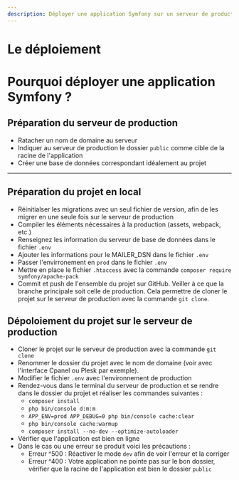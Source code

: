 ```yaml
---
description: Déployer une application Symfony sur un serveur de production
---
```


# Le déploiement

# Pourquoi déployer une application Symfony ?

## Préparation du serveur de production

- Ratacher un nom de domaine au serveur
- Indiquer au serveur de production le dossier `public` comme cible de la racine de l'application
- Créer une base de données correspondant idéalement au projet

---

## Préparation du projet en local

- Réinitialser les migrations avec un seul fichier de version, afin de les migrer en une seule fois sur le serveur de production
- Compiler les éléments nécessaires à la production (assets, webpack, etc.)
- Renseignez les information du serveur de base de données dans le fichier `.env` 
- Ajouter les informations pour le MAILER_DSN dans le fichier `.env`
- Passer l'envirronement en `prod` dans le fichier `.env`
- Mettre en place le fichier `.htaccess` avec la commande `composer require symfony/apache-pack`
- Commit et push de l'ensemble du projet sur GitHub. Veiller à ce que la branche principale soit celle de production. Cela permettre de cloner le projet sur le serveur de production avec la commande `git clone`.

## Dépoloiement du projet sur le serveur de production

- Cloner le projet sur le serveur de production avec la commande `git clone`
- Renommer le dossier du projet avec le nom de domaine (voir avec l'interface Cpanel ou Plesk par exemple).
- Modifier le fichier `.env` avec l'environnement de production
- Rendez-vous dans le terminal du serveur de production et se rendre dans le dossier du projet et réaliser les commandes suivantes :
    - `composer install`
    - `php bin/console d:m:m`
    - `APP_ENV=prod APP_DEBUG=0 php bin/console cache:clear`
    - `php bin/console cache:warmup`
    - `composer install --no-dev --optimize-autoloader`
- Vérifier que l'application est bien en ligne
- Dans le cas ou une erreur se produit voici les précautions :
  - Erreur ^500 : Réactiver le mode `dev` afin de voir l'erreur et la corriger
  - Erreur ^400 : Votre application ne pointe pas sur le bon dossier, vérifier que la racine de l'application est bien le dossier `public`